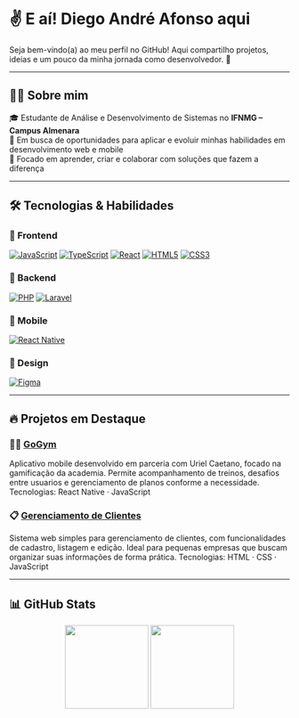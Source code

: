 # ✌️ E aí! Diego André Afonso aqui

Seja bem-vindo(a) ao meu perfil no GitHub! Aqui compartilho projetos, ideias e um pouco da minha jornada como desenvolvedor. 🚀

---

## 👨‍💻 Sobre mim

🎓 Estudante de Análise e Desenvolvimento de Sistemas no **IFNMG – Campus Almenara**  
💼 Em busca de oportunidades para aplicar e evoluir minhas habilidades em desenvolvimento web e mobile  
🎯 Focado em aprender, criar e colaborar com soluções que fazem a diferença

---

## 🛠️ Tecnologias & Habilidades

### 🧩 Frontend

[![JavaScript](https://img.shields.io/badge/JavaScript-F7DF1E?style=for-the-badge&logo=javascript&logoColor=000)](https://developer.mozilla.org/pt-BR/docs/Web/JavaScript)
[![TypeScript](https://img.shields.io/badge/TypeScript-3178C6?style=for-the-badge&logo=typescript&logoColor=fff)](https://www.typescriptlang.org/)
[![React](https://img.shields.io/badge/React-20232A?style=for-the-badge&logo=react&logoColor=61DAFB)](https://react.dev/)
[![HTML5](https://img.shields.io/badge/HTML5-E34F26?style=for-the-badge&logo=html5&logoColor=fff)](https://developer.mozilla.org/pt-BR/docs/Web/HTML)
[![CSS3](https://img.shields.io/badge/CSS3-1572B6?style=for-the-badge&logo=css3&logoColor=fff)](https://developer.mozilla.org/pt-BR/docs/Web/CSS)

### 🔧 Backend
[![PHP](https://img.shields.io/badge/PHP-777BB4?style=for-the-badge&logo=php&logoColor=fff)](https://www.php.net/)
[![Laravel](https://img.shields.io/badge/Laravel-FF2D20?style=for-the-badge&logo=laravel&logoColor=fff)](https://laravel.com/)

### 📱 Mobile

[![React Native](https://img.shields.io/badge/React_Native-20232A?style=for-the-badge&logo=react&logoColor=61DAFB)](https://reactnative.dev/)

### 🎨 Design

[![Figma](https://img.shields.io/badge/Figma-0AC97F?style=for-the-badge&logo=figma&logoColor=fff)](https://www.figma.com/)

---

## 🔥 Projetos em Destaque

### 🏋️‍♂️ **[GoGym](https://github.com/Caetano-Uriel/GoGym)**
Aplicativo mobile desenvolvido em parceria com Uriel Caetano, focado na gamificação da academia. Permite acompanhamento de treinos, desafios entre usuarios e gerenciamento de planos conforme a necessidade.
Tecnologias: React Native · JavaScript

### 📋 **[Gerenciamento de Clientes](https://github.com/DiegoAndreAfonso/Gerenciamento-de-clientes)**
Sistema web simples para gerenciamento de clientes, com funcionalidades de cadastro, listagem e edição. Ideal para pequenas empresas que buscam organizar suas informações de forma prática.
Tecnologias: HTML · CSS · JavaScript


---

## 📊 GitHub Stats

<div align="center">
  <img height="150em" src="https://github-readme-stats.vercel.app/api?username=DiegoAndreAfonso&show_icons=true&theme=tokyonight&count_private=true" />
  <img height="150em" src="https://github-readme-stats.vercel.app/api/top-langs/?username=DiegoAndreAfonso&layout=compact&theme=tokyonight" />
</div>
